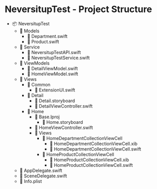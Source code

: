 # NeversitupTest - Project Structure
* 📦 NeversitupTest
  * 📁 Models 
    * 📜 Department.swift 
    * 📜 Product.swift
  * 📁 Service
    * 📜 NeversitupTestAPI.swift
    * 📜 NeversitupTestService.swift
  * 📁 ViewModels
     * 📜 DetailViewModel.swift
     * 📜 HomeViewModel.swift
  * 📁 Views
     * 📁 Common
       * 📜 ExtensionUI.swift
     * 📁 Detail
       * 📜 Detail.storyboard
       * 📜 DetailViewController.swift
     * 📁 Home
       * 📁 Base.lproj
         * 📜 Home.storyboard
       * 📜 HomeViewController.swift
       * 📁 Views
         * 📁 HomeDepartmentCollectionViewCell
            * 📜 HomeDepartmentCollectionViewCell.xib
            * 📜 HomeDepartmentCollectionViewCell.swift
         * 📁 HomeProductCollectionViewCell
            * 📜 HomeProductCollectionViewCell.xib
            * 📜 HomeProductCollectionViewCell.swift
  * 📜 AppDelegate.swift
  * 📜 SceneDelegate.swift
  * 📜 Info.plist

